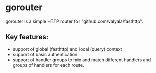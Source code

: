 # gorouter

gorouter is a simple HTTP router for "github.com/valyala/fasthttp".

## Key features:
- support of global (fasthttp) and local (query) context
- support of basic authentication
- support of handler groups to mix and match different handlers and groups of handlers for each route.